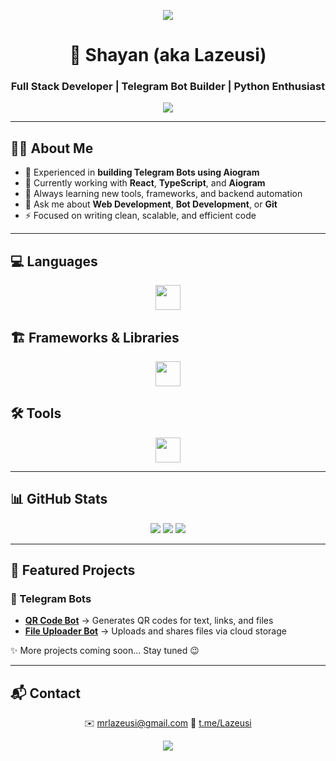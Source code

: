 <p align="center">
  <img src="https://capsule-render.vercel.app/api?type=waving&color=gradient&height=180&section=header&text=Hi,+I'm+Shayan!&fontSize=40&fontAlignY=35&animation=twinkling&fontColor=fff" />
</p>

<h1 align="center">🚀 Shayan (aka Lazeusi)</h1>
<h3 align="center">Full Stack Developer | Telegram Bot Builder | Python Enthusiast</h3>

<p align="center">
  <img src="https://readme-typing-svg.herokuapp.com/?lines=Building+Modern+Web+Apps;Creating+Telegram+Bots+with+Aiogram;Learning+Every+Day;Django+%26+TypeScript&center=true&width=550&height=50&color=58A6FF">
</p>

---

## 🧑‍💻 About Me
- 🤖 Experienced in **building Telegram Bots using Aiogram**  
- 🔭 Currently working with **React**, **TypeScript**, and **Aiogram**  
- 🌱 Always learning new tools, frameworks, and backend automation  
- 💬 Ask me about **Web Development**, **Bot Development**, or **Git**  
- ⚡ Focused on writing clean, scalable, and efficient code  

---

## 💻 Languages
<p align="center">
  <img src="https://skillicons.dev/icons?i=python,js,ts,html,css" height="40" />
</p>

## 🏗 Frameworks & Libraries
<p align="center">
  <img src="https://skillicons.dev/icons?i=django,tailwind,react" height="40" />
</p>

## 🛠 Tools
<p align="center">
  <img src="https://skillicons.dev/icons?i=git,github,vscode" height="40" />
</p>

---

## 📊 GitHub Stats
<p align="center">
  <img src="https://github-readme-stats.vercel.app/api?username=Lazeusi&show_icons=true&theme=tokyonight" />
  <img src="https://github-readme-streak-stats.herokuapp.com/?user=Lazeusi&theme=tokyonight" />
  <img src="https://github-readme-stats.vercel.app/api/top-langs/?username=Lazeusi&layout=compact&theme=tokyonight" />
</p>

---

## 🚀 Featured Projects
### 🤖 Telegram Bots
- **[QR Code Bot](#)** → Generates QR codes for text, links, and files  
- **[File Uploader Bot](#)** → Uploads and shares files via cloud storage  
  

✨ More projects coming soon... Stay tuned 😉

---

## 📬 Contact
<p align="center">
  ✉️ <a href="mailto:mrlazeusi@gmail.com">mrlazeusi@gmail.com</a>  
  💬 <a href="https://t.me/Lazeusi">t.me/Lazeusi</a>
</p>

<p align="center">
  <img src="https://capsule-render.vercel.app/api?type=waving&color=gradient&height=100&section=footer"/>
</p>
